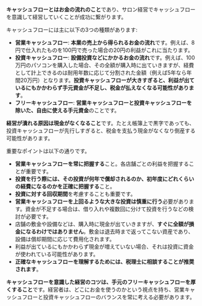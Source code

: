 **キャッシュフローとはお金の流れのこと**であり、サロン経営でキャッシュフローを意識して経営していくことが成功に繋がります。

キャッシュフローには主に以下の3つの種類があります:

- **営業キャッシュフロー**: **本業の売上から得られるお金の流れ**です。例えば、8円で仕入れたものを100円で売った場合の20円の利益がこれに当たります。
- **投資キャッシュフロー**: **設備投資などにかかるお金の流れ**です。例えば、100万円のパソコンを購入した場合、その全額が購入時に出ていきますが、経費として計上できるのは耐用年数に応じて分割された金額（例えば5年なら年間20万円）となります。**投資キャッシュフローが大きすぎると、利益が出ているにもかかわらず手元資金が不足し、税金が払えなくなる可能性があります**。
- **フリーキャッシュフロー**: **営業キャッシュフローと投資キャッシュフローを除いた、自由に使える手元資金**のことです。

**経営が潰れる原因は現金がなくなること**です。たとえ帳簿上で黒字であっても、投資キャッシュフローが先行しすぎると、税金を支払う現金がなくなり倒産する可能性があります。

重要なポイントは以下の通りです。

- **営業キャッシュフローを常に把握する**こと。各店舗ごとの利益を把握することが重要です。
- **投資を行う際には、その投資が何年で償却されるのか、初年度にどれくらいの経費になるのかを正確に把握する**こと。
- **投資に対する回収期間**を考慮することも重要です。
- **営業キャッシュフローを上回るような大きな投資は慎重に行う**必要があります。資金が不足する場合は、借り入れや複数回に分けて投資を行うなどの検討が必要です。
- 店舗の敷金や設備などは、購入時に現金が出ていきますが、**すぐに全額が損金になるわけではありません**。敷金は退去時まで返ってこない資産であり、設備は償却期間に応じて費用化されます。
- 利益が出ているにもかかわらず現金が増えていない場合、それは投資に資金が使われている可能性があります。
- **正確なキャッシュフローを理解するためには、税理士に相談することが推奨されます**。

**キャッシュフローを意識した経営のコツは、手元のフリーキャッシュフローを厚くすること**です。経営者は、どこにお金を使うのかという視点を持ち、営業キャッシュフローと投資キャッシュフローのバランスを常に考える必要があります。